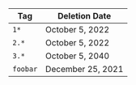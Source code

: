 <!-- BEGIN deletion_table -->
| Tag        | Deletion Date
| ---------- | ----------------------
| `1*`       | October 5, 2022
| `2.*`      | October 5, 2022
| `3.*`      | October 5, 2040
| `foobar`   | December 25, 2021
<!-- END deletion_table -->

